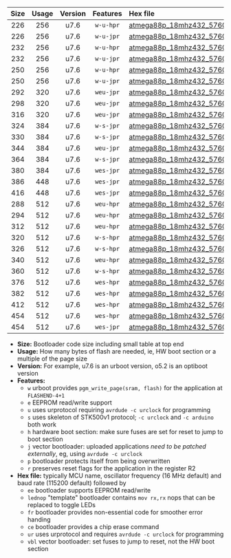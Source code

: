 |Size|Usage|Version|Features|Hex file|
|:-:|:-:|:-:|:-:|:--|
|226|256|u7.6|`w-u-hpr`|[atmega88p_18mhz432_57600bps_ur.hex](https://raw.githubusercontent.com/stefanrueger/urboot/main/bootloaders/atmega88p/fcpu_18mhz432/57600_bps/atmega88p_18mhz432_57600bps_ur.hex)|
|226|256|u7.6|`w-u-jpr`|[atmega88p_18mhz432_57600bps_ur_vbl.hex](https://raw.githubusercontent.com/stefanrueger/urboot/main/bootloaders/atmega88p/fcpu_18mhz432/57600_bps/atmega88p_18mhz432_57600bps_ur_vbl.hex)|
|232|256|u7.6|`w-u-hpr`|[atmega88p_18mhz432_57600bps_lednop_ur.hex](https://raw.githubusercontent.com/stefanrueger/urboot/main/bootloaders/atmega88p/fcpu_18mhz432/57600_bps/atmega88p_18mhz432_57600bps_lednop_ur.hex)|
|232|256|u7.6|`w-u-jpr`|[atmega88p_18mhz432_57600bps_lednop_ur_vbl.hex](https://raw.githubusercontent.com/stefanrueger/urboot/main/bootloaders/atmega88p/fcpu_18mhz432/57600_bps/atmega88p_18mhz432_57600bps_lednop_ur_vbl.hex)|
|250|256|u7.6|`w-u-hpr`|[atmega88p_18mhz432_57600bps_lednop_fr_ur.hex](https://raw.githubusercontent.com/stefanrueger/urboot/main/bootloaders/atmega88p/fcpu_18mhz432/57600_bps/atmega88p_18mhz432_57600bps_lednop_fr_ur.hex)|
|250|256|u7.6|`w-u-jpr`|[atmega88p_18mhz432_57600bps_lednop_fr_ur_vbl.hex](https://raw.githubusercontent.com/stefanrueger/urboot/main/bootloaders/atmega88p/fcpu_18mhz432/57600_bps/atmega88p_18mhz432_57600bps_lednop_fr_ur_vbl.hex)|
|292|320|u7.6|`weu-jpr`|[atmega88p_18mhz432_57600bps_ee_ur_vbl.hex](https://raw.githubusercontent.com/stefanrueger/urboot/main/bootloaders/atmega88p/fcpu_18mhz432/57600_bps/atmega88p_18mhz432_57600bps_ee_ur_vbl.hex)|
|298|320|u7.6|`weu-jpr`|[atmega88p_18mhz432_57600bps_ee_lednop_ur_vbl.hex](https://raw.githubusercontent.com/stefanrueger/urboot/main/bootloaders/atmega88p/fcpu_18mhz432/57600_bps/atmega88p_18mhz432_57600bps_ee_lednop_ur_vbl.hex)|
|316|320|u7.6|`weu-jpr`|[atmega88p_18mhz432_57600bps_ee_lednop_fr_ur_vbl.hex](https://raw.githubusercontent.com/stefanrueger/urboot/main/bootloaders/atmega88p/fcpu_18mhz432/57600_bps/atmega88p_18mhz432_57600bps_ee_lednop_fr_ur_vbl.hex)|
|324|384|u7.6|`w-s-jpr`|[atmega88p_18mhz432_57600bps_vbl.hex](https://raw.githubusercontent.com/stefanrueger/urboot/main/bootloaders/atmega88p/fcpu_18mhz432/57600_bps/atmega88p_18mhz432_57600bps_vbl.hex)|
|330|384|u7.6|`w-s-jpr`|[atmega88p_18mhz432_57600bps_lednop_vbl.hex](https://raw.githubusercontent.com/stefanrueger/urboot/main/bootloaders/atmega88p/fcpu_18mhz432/57600_bps/atmega88p_18mhz432_57600bps_lednop_vbl.hex)|
|344|384|u7.6|`weu-jpr`|[atmega88p_18mhz432_57600bps_ee_lednop_fr_ce_ur_vbl.hex](https://raw.githubusercontent.com/stefanrueger/urboot/main/bootloaders/atmega88p/fcpu_18mhz432/57600_bps/atmega88p_18mhz432_57600bps_ee_lednop_fr_ce_ur_vbl.hex)|
|364|384|u7.6|`w-s-jpr`|[atmega88p_18mhz432_57600bps_lednop_fr_vbl.hex](https://raw.githubusercontent.com/stefanrueger/urboot/main/bootloaders/atmega88p/fcpu_18mhz432/57600_bps/atmega88p_18mhz432_57600bps_lednop_fr_vbl.hex)|
|380|384|u7.6|`wes-jpr`|[atmega88p_18mhz432_57600bps_ee_vbl.hex](https://raw.githubusercontent.com/stefanrueger/urboot/main/bootloaders/atmega88p/fcpu_18mhz432/57600_bps/atmega88p_18mhz432_57600bps_ee_vbl.hex)|
|386|448|u7.6|`wes-jpr`|[atmega88p_18mhz432_57600bps_ee_lednop_vbl.hex](https://raw.githubusercontent.com/stefanrueger/urboot/main/bootloaders/atmega88p/fcpu_18mhz432/57600_bps/atmega88p_18mhz432_57600bps_ee_lednop_vbl.hex)|
|416|448|u7.6|`wes-jpr`|[atmega88p_18mhz432_57600bps_ee_lednop_fr_vbl.hex](https://raw.githubusercontent.com/stefanrueger/urboot/main/bootloaders/atmega88p/fcpu_18mhz432/57600_bps/atmega88p_18mhz432_57600bps_ee_lednop_fr_vbl.hex)|
|288|512|u7.6|`weu-hpr`|[atmega88p_18mhz432_57600bps_ee_ur.hex](https://raw.githubusercontent.com/stefanrueger/urboot/main/bootloaders/atmega88p/fcpu_18mhz432/57600_bps/atmega88p_18mhz432_57600bps_ee_ur.hex)|
|294|512|u7.6|`weu-hpr`|[atmega88p_18mhz432_57600bps_ee_lednop_ur.hex](https://raw.githubusercontent.com/stefanrueger/urboot/main/bootloaders/atmega88p/fcpu_18mhz432/57600_bps/atmega88p_18mhz432_57600bps_ee_lednop_ur.hex)|
|312|512|u7.6|`weu-hpr`|[atmega88p_18mhz432_57600bps_ee_lednop_fr_ur.hex](https://raw.githubusercontent.com/stefanrueger/urboot/main/bootloaders/atmega88p/fcpu_18mhz432/57600_bps/atmega88p_18mhz432_57600bps_ee_lednop_fr_ur.hex)|
|320|512|u7.6|`w-s-hpr`|[atmega88p_18mhz432_57600bps.hex](https://raw.githubusercontent.com/stefanrueger/urboot/main/bootloaders/atmega88p/fcpu_18mhz432/57600_bps/atmega88p_18mhz432_57600bps.hex)|
|326|512|u7.6|`w-s-hpr`|[atmega88p_18mhz432_57600bps_lednop.hex](https://raw.githubusercontent.com/stefanrueger/urboot/main/bootloaders/atmega88p/fcpu_18mhz432/57600_bps/atmega88p_18mhz432_57600bps_lednop.hex)|
|340|512|u7.6|`weu-hpr`|[atmega88p_18mhz432_57600bps_ee_lednop_fr_ce_ur.hex](https://raw.githubusercontent.com/stefanrueger/urboot/main/bootloaders/atmega88p/fcpu_18mhz432/57600_bps/atmega88p_18mhz432_57600bps_ee_lednop_fr_ce_ur.hex)|
|360|512|u7.6|`w-s-hpr`|[atmega88p_18mhz432_57600bps_lednop_fr.hex](https://raw.githubusercontent.com/stefanrueger/urboot/main/bootloaders/atmega88p/fcpu_18mhz432/57600_bps/atmega88p_18mhz432_57600bps_lednop_fr.hex)|
|376|512|u7.6|`wes-hpr`|[atmega88p_18mhz432_57600bps_ee.hex](https://raw.githubusercontent.com/stefanrueger/urboot/main/bootloaders/atmega88p/fcpu_18mhz432/57600_bps/atmega88p_18mhz432_57600bps_ee.hex)|
|382|512|u7.6|`wes-hpr`|[atmega88p_18mhz432_57600bps_ee_lednop.hex](https://raw.githubusercontent.com/stefanrueger/urboot/main/bootloaders/atmega88p/fcpu_18mhz432/57600_bps/atmega88p_18mhz432_57600bps_ee_lednop.hex)|
|412|512|u7.6|`wes-hpr`|[atmega88p_18mhz432_57600bps_ee_lednop_fr.hex](https://raw.githubusercontent.com/stefanrueger/urboot/main/bootloaders/atmega88p/fcpu_18mhz432/57600_bps/atmega88p_18mhz432_57600bps_ee_lednop_fr.hex)|
|454|512|u7.6|`wes-hpr`|[atmega88p_18mhz432_57600bps_ee_lednop_fr_ce.hex](https://raw.githubusercontent.com/stefanrueger/urboot/main/bootloaders/atmega88p/fcpu_18mhz432/57600_bps/atmega88p_18mhz432_57600bps_ee_lednop_fr_ce.hex)|
|454|512|u7.6|`wes-jpr`|[atmega88p_18mhz432_57600bps_ee_lednop_fr_ce_vbl.hex](https://raw.githubusercontent.com/stefanrueger/urboot/main/bootloaders/atmega88p/fcpu_18mhz432/57600_bps/atmega88p_18mhz432_57600bps_ee_lednop_fr_ce_vbl.hex)|

- **Size:** Bootloader code size including small table at top end
- **Usage:** How many bytes of flash are needed, ie, HW boot section or a multiple of the page size
- **Version:** For example, u7.6 is an urboot version, o5.2 is an optiboot version
- **Features:**
  + `w` urboot provides `pgm_write_page(sram, flash)` for the application at `FLASHEND-4+1`
  + `e` EEPROM read/write support
  + `u` uses urprotocol requiring `avrdude -c urclock` for programming
  + `s` uses skeleton of STK500v1 protocol; `-c urclock` and `-c arduino` both work
  + `h` hardware boot section: make sure fuses are set for reset to jump to boot section
  + `j` vector bootloader: uploaded applications *need to be patched externally*, eg, using `avrdude -c urclock`
  + `p` bootloader protects itself from being overwritten
  + `r` preserves reset flags for the application in the register R2
- **Hex file:** typically MCU name, oscillator frequency (16 MHz default) and baud rate (115200 default) followed by
  + `ee` bootloader supports EEPROM read/write
  + `lednop` "template" bootloader contains `mov rx,rx` nops that can be replaced to toggle LEDs
  + `fr` bootloader provides non-essential code for smoother error handing
  + `ce` bootloader provides a chip erase command
  + `ur` uses urprotocol and requires `avrdude -c urclock` for programming
  + `vbl` vector bootloader: set fuses to jump to reset, not the HW boot section
